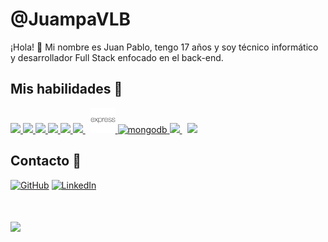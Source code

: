  #  @JuampaVLB

¡Hola! 👋 Mi nombre es Juan Pablo, tengo 17 años y soy técnico informático y desarrollador Full Stack enfocado en el back-end.

## Mis habilidades 🎨

<p align="left"> 
    <a href="https://www.w3.org/html/" target="_blank"> <img src="https://img.icons8.com/color/48/000000/html-5.png"/> </a> 
    <a href="https://www.w3schools.com/css/" target="_blank"> <img src="https://img.icons8.com/color/48/000000/css3.png"/> </a> 
    <a href="https://developer.mozilla.org/en-US/docs/Web/JavaScript" target="_blank"> <img src="https://img.icons8.com/color/48/000000/javascript.png"/> </a> 
    <a href="https://www.php.net" target="_blank"> <img src="https://img.icons8.com/color/48/000000/typescript.png"> </a> 
    <a href="https://reactjs.org/" target="_blank"> <img src="https://img.icons8.com/color/48/000000/react-native.png"/> </a>
    <a style="padding-right:8px;" href="https://nodejs.org" target="_blank"> <img src="https://img.icons8.com/color/48/000000/nodejs.png"/> </a> 
    <a href="https://expressjs.com" target="_blank"> <img src="https://raw.githubusercontent.com/devicons/devicon/master/icons/express/express-original-wordmark.svg" alt="express" width="40" height="40"/> </a> 
    <a href="https://www.mongodb.com/" target="_blank"> <img src="https://img.icons8.com/color/48/000000/mongodb.png" alt="mongodb" width="48" height="48"/> </a> 
    <a style="padding-right:8px;" href="https://www.mysql.com/" target="_blank"> <img src="https://img.icons8.com/fluent/50/000000/mysql-logo.png"/> </a>
    <a href="https://git-scm.com/" target="_blank"> <img src="https://img.icons8.com/color/48/000000/git.png"/> </a> 
    
</p>

## Contacto 📍

[![GitHub](https://img.shields.io/badge/GitHub-%2312100E.svg?&style=for-the-badge&logo=Github&logoColor=white)](https://github.com/JuampaVLB)
[![LinkedIn](https://img.shields.io/badge/LinkedIn-%230077B5.svg?&style=for-the-badge&logo=linkedin&logoColor=white)](https://www.linkedin.com/in/juanpablovillalba/)

#  <img src="https://media.giphy.com/media/MYI6NK4JOGpOzOriEg/giphy.gif"/>
